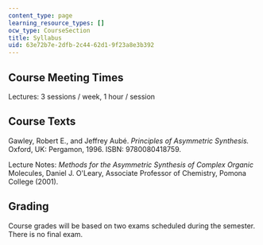 ```yaml
---
content_type: page
learning_resource_types: []
ocw_type: CourseSection
title: Syllabus
uid: 63e72b7e-2dfb-2c44-62d1-9f23a8e3b392
---
```


Course Meeting Times
--------------------

Lectures: 3 sessions / week, 1 hour / session

Course Texts
------------

Gawley, Robert E., and Jeffrey Aubé. _Principles of Asymmetric Synthesis._ Oxford, UK: Pergamon, 1996. ISBN: 9780080418759.

Lecture Notes: _Methods for the Asymmetric Synthesis of Complex Organic_ Molecules, Daniel J. O'Leary, Associate Professor of Chemistry, Pomona College (2001).

Grading
-------

Course grades will be based on two exams scheduled during the semester. There is no final exam.